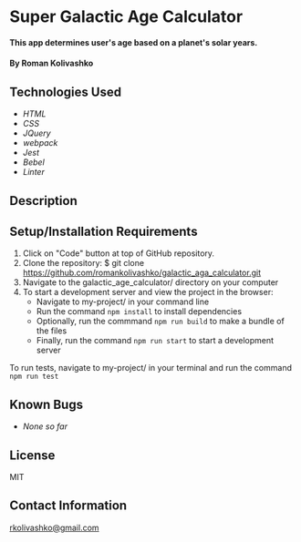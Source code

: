 # Super Galactic Age Calculator

#### This app determines user's age based on a planet's solar years.

#### By Roman Kolivashko

## Technologies Used

* _HTML_
* _CSS_
* _JQuery_
* _webpack_
* _Jest_
* _Bebel_
* _Linter_

## Description

## Setup/Installation Requirements

1. Click on "Code" button at top of GitHub repository. 
2. Clone the repository: $ git clone https://github.com/romankolivashko/galactic_aga_calculator.git
3. Navigate to the galactic_age_calculator/ directory on your computer
4. To start a development server and view the project in the browser:
   * Navigate to my-project/ in your command line
   * Run the command `npm install` to install dependencies
   * Optionally, run the commmand `npm run build` to make a bundle of the files
   * Finally, run the command `npm run start` to start a development server
 
To run tests, navigate to my-project/ in your terminal and run the command `npm run test`

## Known Bugs

* _None so far_

## License
MIT
## Contact Information
rkolivashko@gmail.com